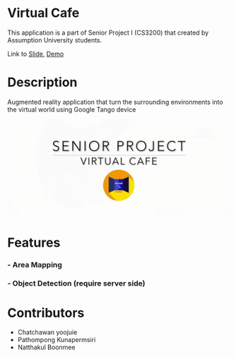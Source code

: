 # Virtual Cafe

This application is a part of Senior Project I (CS3200) that created by Assumption University students.

Link to [Slide](Docs/slide.pdf), [Demo](https://youtu.be/NjW_Qm63NFU)

# Description

Augmented reality application that turn the surrounding environments into the virtual world using Google Tango device

[![Demo](Docs/poster.png)](https://youtu.be/NjW_Qm63NFU "Watch Demo")

# Features

### - Area Mapping

### - Object Detection (require server side)

# Contributors

- Chatchawan yoojuie
- Pathompong Kunapermsiri
- Natthakul Boonmee
